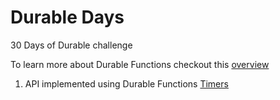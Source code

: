 # Durable Days

30 Days of Durable challenge

To learn more about Durable Functions checkout this [overview](https://docs.microsoft.com/azure/azure-functions/durable/?WT.mc_id=durabledays-github-sicotin)

1. API implemented using Durable Functions [Timers](https://docs.microsoft.com/en-us/azure/azure-functions/durable/durable-functions-timers?tabs=javascript&WT.mc_id=durabledays-github-sicotin)
